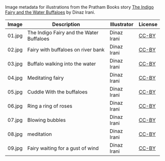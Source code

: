 Image metadata for illustrations from the Pratham Books story [The Indigo Fairy and the Water Buffaloes](https://storyweaver.org.in/stories/4105-the-indigo-fairy-and-the-water-buffaloes) by Dinaz Irani.

Image | Description | Illustrator | License
----- | ----------- | ----------- | -------
01.jpg | The Indigo Fairy and the Water Buffaloes | Dinaz Irani | [CC-BY](https://creativecommons.org/licenses/by/4.0/)
02.jpg | Fairy with buffaloes on river bank | Dinaz Irani | [CC-BY](https://creativecommons.org/licenses/by/4.0/)
03.jpg | Buffalo walking into the water | Dinaz Irani | [CC-BY](https://creativecommons.org/licenses/by/4.0/)
04.jpg | Meditating fairy | Dinaz Irani | [CC-BY](https://creativecommons.org/licenses/by/4.0/)
05.jpg | Cuddle With the buffaloes | Dinaz Irani | [CC-BY](https://creativecommons.org/licenses/by/4.0/)
06.jpg | Ring a ring of roses | Dinaz Irani | [CC-BY](https://creativecommons.org/licenses/by/4.0/)
07.jpg | Blowing bubbles | Dinaz Irani | [CC-BY](https://creativecommons.org/licenses/by/4.0/)
08.jpg | meditation | Dinaz Irani | [CC-BY](https://creativecommons.org/licenses/by/4.0/)
09.jpg | Fairy waiting for a gust of wind | Dinaz Irani | [CC-BY](https://creativecommons.org/licenses/by/4.0/)